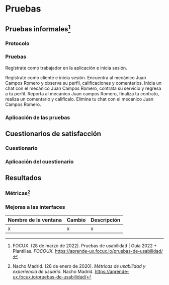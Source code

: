 # Pruebas
## Pruebas informales[^1]
### Protocolo
### Pruebas
Regístrate como trabajador en la aplicación e inicia sesión. 

Regístrate como cliente e inicia sesión.
Encuentra al mecánico Juan Campos Romero y observa su perfil, calificaciones y comentarios. 
Inicia un chat con el mecánico Juan Campos Romero, contrata su servicio y regresa a tu perfil. 
Reporta al mecánico Juan campos Romero, finaliza tu contrato, realiza un comentario y califícalo. 
Elimina tu chat con el mecánico Juan Campos Romero.



### Aplicación de las pruebas
## Cuestionarios de satisfacción
###  Cuestionario
### Aplicación del cuestionario
## Resultados
### Métricas[^2]
### Mejoras a las interfaces 
| Nombre de la ventana | Cambio | Descripción|
|--|--|--|
| x | x |x|

[^1]: FOCUX. (28 de marzo de 2022). Pruebas de usabilidad | Guía 2022 + Plantillas. *FOCOUX.* https://aprende-ux.focux.io/pruebas-de-usabilidad/
[^2]: Nacho Madrid. (28 de enero de 2020). *Métricas de usabilidad y experiencia de usuario.* Nacho Madrid. https://aprende-ux.focux.io/pruebas-de-usabilidad/
<!--stackedit_data:
eyJoaXN0b3J5IjpbLTU2ODg4Njc4NywtNzc1ODk3NDY0LC03NT
MwMTYzMjMsLTEyOTUzODYwMzUsODg4NDEzNjUyXX0=
-->